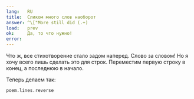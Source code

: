 ```yaml
---
lang:   RU
title:  Сликом много слов наоборот
answer: ^\["More still did (.+)
load:   prev
ok:     Да, то что нужно!
error:  
---
```


Что ж, все стихотворение стало задом наперед. Слово за словом! Но я хочу всего лишь сделать это для строк.
Переместим первую строку в конец, а последнюю в начало.

Теперь делаем так:

    poem.lines.reverse
